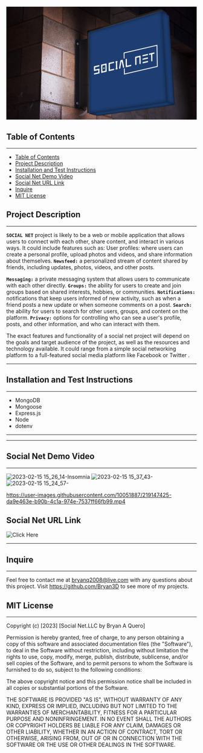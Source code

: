 
<p align="center">

</p>
<p>
<img src="./Assets/2023-01-10%2016_02_52-Logo.com.png"/>
</p>



## Table of Contents

---

- [Table of Contents](#table-of-contents)
- [Project Description](#project-description)
- [Installation and Test Instructions](#installation-and-test-instructions)
- [Social Net Demo Video](#social-net-demo-video)
- [Social Net URL Link](#Social-Net-URL-Link)
- [Inquire](#inquire)
- [MIT License](#mit-license)

## Project Description

---
<p>

**`SOCIAL NET`** project is likely to be a web or mobile application that allows users to connect with each other, share content, and interact in various ways. It could include features such as: User profiles: where users can create a personal profile, upload photos and videos, and share information about themselves. **`Newsfeed:`** a personalized stream of content shared by friends, including updates, photos, videos, and other posts. 

**`Messaging:`** a private messaging system that allows users to communicate with each other directly. **`Groups:`** the ability for users to create and join groups based on shared interests, hobbies, or communities. **`Notifications:`** notifications that keep users informed of new activity, such as when a friend posts a new update or when someone comments on a post. **`Search:`** the ability for users to search for other users, groups, and content on the platform. **`Privacy:`** options for controlling who can see a user's profile, posts, and other information, and who can interact with them.

The exact features and functionality of a social net project will depend on the goals and target audience of the project, as well as the resources and technology available. It could range from a simple social networking platform to a full-featured social media platform like Facebook or Twitter .

</p>

---

## Installation and Test Instructions

---

- MongoDB
- Mongoose
- Express.js
- Node
- dotenv

---

---

## Social Net Demo Video
---

![2023-02-15 15_26_14-Insomnia](https://user-images.githubusercontent.com/10051887/219147265-a5056990-3f11-4b4e-b4b2-b897a8950956.png)
![2023-02-15 15_37_43-](https://user-images.githubusercontent.com/10051887/219149637-6b1e32f6-b93f-4f61-9fe6-d022cc7677bf.png)
![2023-02-15 15_24_57-](https://user-images.githubusercontent.com/10051887/219147297-500fbfe6-99d9-4a78-bc94-934a565772b4.png)


https://user-images.githubusercontent.com/10051887/219147425-da9e463e-b90b-4c1a-974e-7537ff66fb99.mp4


## Social Net URL Link
![Click Here](https://bryan3d.github.io/Challenge18SocialNetworkApi/)


---

## Inquire

---
Feel free to contact me at bryanq2008@live.com with any questions about this project. Visit <https://github.com/Bryan3D> to see more of my projects.

## MIT License

---

Copyright (c) [2023] [Social Net.LLC by Bryan A Quero]

Permission is hereby granted, free of charge, to any person obtaining a copy
of this software and associated documentation files (the "Software"), to deal
in the Software without restriction, including without limitation the rights
to use, copy, modify, merge, publish, distribute, sublicense, and/or sell
copies of the Software, and to permit persons to whom the Software is
furnished to do so, subject to the following conditions:

The above copyright notice and this permission notice shall be included in all
copies or substantial portions of the Software.

THE SOFTWARE IS PROVIDED "AS IS", WITHOUT WARRANTY OF ANY KIND, EXPRESS OR
IMPLIED, INCLUDING BUT NOT LIMITED TO THE WARRANTIES OF MERCHANTABILITY,
FITNESS FOR A PARTICULAR PURPOSE AND NONINFRINGEMENT. IN NO EVENT SHALL THE
AUTHORS OR COPYRIGHT HOLDERS BE LIABLE FOR ANY CLAIM, DAMAGES OR OTHER
LIABILITY, WHETHER IN AN ACTION OF CONTRACT, TORT OR OTHERWISE, ARISING FROM,
OUT OF OR IN CONNECTION WITH THE SOFTWARE OR THE USE OR OTHER DEALINGS IN THE
SOFTWARE.
